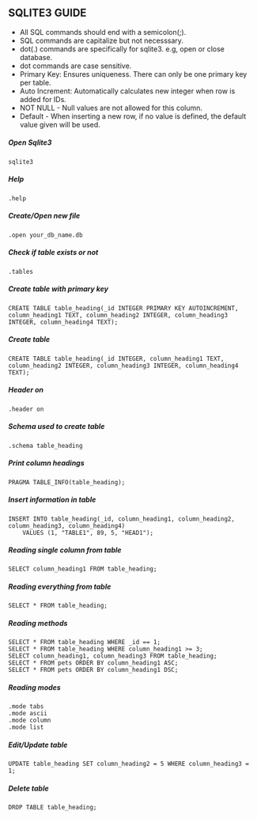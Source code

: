 ## SQLITE3 GUIDE
- All SQL commands should end with a semicolon(;).
- SQL commands are capitalize but not necesssary.
- dot(.) commands are specifically for sqlite3. e.g, open or close database.
- dot commands are case sensitive.
- Primary Key: Ensures uniqueness. There can only be one primary key per table.
- Auto Increment: Automatically calculates new integer when row is added for IDs.
- NOT NULL - Null values are not allowed for this column.
- Default<value> - When inserting a new row, if no value is defined, the default value given will be used.

##### Open Sqlite3
```
sqlite3
```

##### Help
```
.help
```

##### Create/Open new file
```
.open your_db_name.db
```

##### Check if table exists or not
```
.tables
```

##### Create table with primary key
```
CREATE TABLE table_heading(_id INTEGER PRIMARY KEY AUTOINCREMENT, column_heading1 TEXT, column_heading2 INTEGER, column_heading3 INTEGER, column_heading4 TEXT);
```
##### Create table
```
CREATE TABLE table_heading(_id INTEGER, column_heading1 TEXT, column_heading2 INTEGER, column_heading3 INTEGER, column_heading4 TEXT);
```

##### Header on
```
.header on
```

##### Schema used to create table
```
.schema table_heading
```

##### Print column headings
```
PRAGMA TABLE_INFO(table_heading);
```

##### Insert information in table
```
INSERT INTO table_heading(_id, column_heading1, column_heading2, column_heading3, column_heading4)
    VALUES (1, "TABLE1", 89, 5, "HEAD1");
```

##### Reading single column from table
```
SELECT column_heading1 FROM table_heading;
```

##### Reading everything from table
```
SELECT * FROM table_heading;
```

##### Reading methods
```
SELECT * FROM table_heading WHERE _id == 1;
SELECT * FROM table_heading WHERE column_heading1 >= 3;
SELECT column_heading1, column_heading3 FROM table_heading;
SELECT * FROM pets ORDER BY column_heading1 ASC;
SELECT * FROM pets ORDER BY column_heading1 DSC;
```

##### Reading modes
```
.mode tabs
.mode ascii
.mode column
.mode list
```

##### Edit/Update table
```
UPDATE table_heading SET column_heading2 = 5 WHERE column_heading3 = 1;
```

##### Delete table
```
DROP TABLE table_heading;
```
